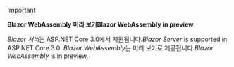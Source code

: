> [!IMPORTANT]
> <span data-ttu-id="d09d8-101">**Blazor WebAssembly 미리 보기**</span><span class="sxs-lookup"><span data-stu-id="d09d8-101">**Blazor WebAssembly in preview**</span></span>
>
> <span data-ttu-id="d09d8-102">*Blazor 서버*는 ASP.NET Core 3.0에서 지원됩니다.</span><span class="sxs-lookup"><span data-stu-id="d09d8-102">*Blazor Server* is supported in ASP.NET Core 3.0.</span></span> <span data-ttu-id="d09d8-103">*Blazor WebAssembly*는 미리 보기로 제공됩니다.</span><span class="sxs-lookup"><span data-stu-id="d09d8-103">*Blazor WebAssembly* is in preview.</span></span>

